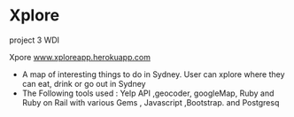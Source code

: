 Xplore
======

project 3 WDI

Xpore
www.xploreapp.herokuapp.com
- A map of interesting things to do in Sydney. User can xplore where they can eat, drink or go out in Sydney
- The Following tools used : Yelp API ,geocoder, googleMap, Ruby and Ruby on Rail with various Gems , Javascript ,Bootstrap. and Postgresq
